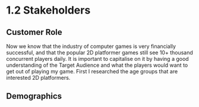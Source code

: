 # 1.2 Stakeholders

## Customer Role

Now we know that the industry of computer games is very financially successful, and that the popular 2D platformer games still see 10+ thousand concurrent players daily. It is important to capitalise on it by having a good understanding of the Target Audience and what the players would want to get out of playing my game. First I researched the age groups that are interested 2D platformers.

## Demographics
